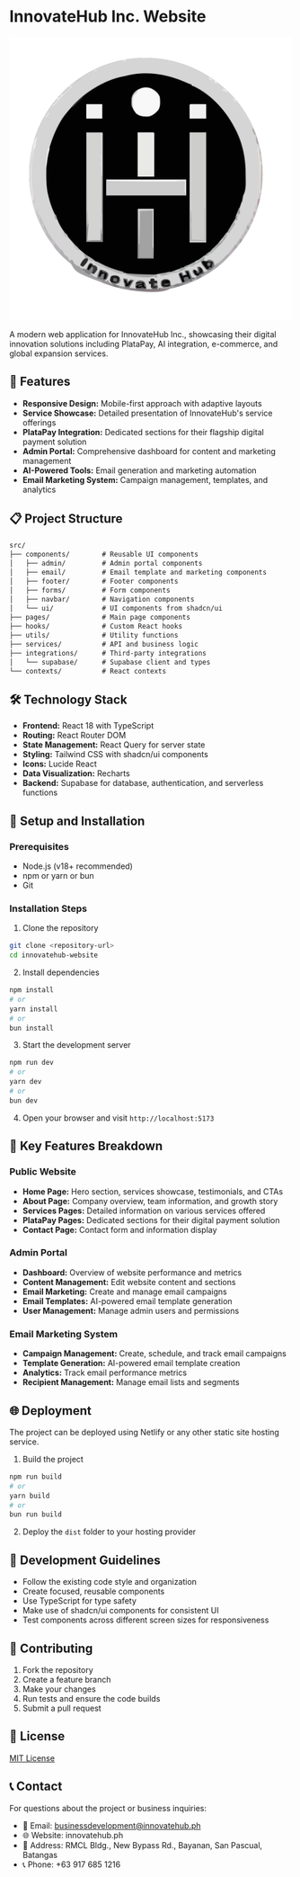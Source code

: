 
# InnovateHub Inc. Website

![InnovateHub Logo](/public/logo.svg)

A modern web application for InnovateHub Inc., showcasing their digital innovation solutions including PlataPay, AI integration, e-commerce, and global expansion services.

## 🚀 Features

- **Responsive Design:** Mobile-first approach with adaptive layouts
- **Service Showcase:** Detailed presentation of InnovateHub's service offerings
- **PlataPay Integration:** Dedicated sections for their flagship digital payment solution
- **Admin Portal:** Comprehensive dashboard for content and marketing management
- **AI-Powered Tools:** Email generation and marketing automation
- **Email Marketing System:** Campaign management, templates, and analytics

## 📋 Project Structure

```
src/
├── components/        # Reusable UI components
│   ├── admin/         # Admin portal components
│   ├── email/         # Email template and marketing components
│   ├── footer/        # Footer components
│   ├── forms/         # Form components
│   ├── navbar/        # Navigation components
│   └── ui/            # UI components from shadcn/ui
├── pages/             # Main page components
├── hooks/             # Custom React hooks
├── utils/             # Utility functions
├── services/          # API and business logic
├── integrations/      # Third-party integrations
│   └── supabase/      # Supabase client and types
└── contexts/          # React contexts
```

## 🛠️ Technology Stack

- **Frontend:** React 18 with TypeScript
- **Routing:** React Router DOM
- **State Management:** React Query for server state
- **Styling:** Tailwind CSS with shadcn/ui components
- **Icons:** Lucide React
- **Data Visualization:** Recharts
- **Backend:** Supabase for database, authentication, and serverless functions

## 🔧 Setup and Installation

### Prerequisites

- Node.js (v18+ recommended)
- npm or yarn or bun
- Git

### Installation Steps

1. Clone the repository
```sh
git clone <repository-url>
cd innovatehub-website
```

2. Install dependencies
```sh
npm install
# or
yarn install
# or
bun install
```

3. Start the development server
```sh
npm run dev
# or
yarn dev
# or
bun dev
```

4. Open your browser and visit `http://localhost:5173`

## 📱 Key Features Breakdown

### Public Website
- **Home Page:** Hero section, services showcase, testimonials, and CTAs
- **About Page:** Company overview, team information, and growth story
- **Services Pages:** Detailed information on various services offered
- **PlataPay Pages:** Dedicated sections for their digital payment solution
- **Contact Page:** Contact form and information display

### Admin Portal
- **Dashboard:** Overview of website performance and metrics
- **Content Management:** Edit website content and sections
- **Email Marketing:** Create and manage email campaigns
- **Email Templates:** AI-powered email template generation
- **User Management:** Manage admin users and permissions

### Email Marketing System
- **Campaign Management:** Create, schedule, and track email campaigns
- **Template Generation:** AI-powered email template creation
- **Analytics:** Track email performance metrics
- **Recipient Management:** Manage email lists and segments

## 🌐 Deployment

The project can be deployed using Netlify or any other static site hosting service.

1. Build the project
```sh
npm run build
# or
yarn build
# or
bun run build
```

2. Deploy the `dist` folder to your hosting provider

## 📝 Development Guidelines

- Follow the existing code style and organization
- Create focused, reusable components
- Use TypeScript for type safety
- Make use of shadcn/ui components for consistent UI
- Test components across different screen sizes for responsiveness

## 👥 Contributing

1. Fork the repository
2. Create a feature branch
3. Make your changes
4. Run tests and ensure the code builds
5. Submit a pull request

## 📄 License

[MIT License](LICENSE)

## 📞 Contact

For questions about the project or business inquiries:
- 📧 Email: businessdevelopment@innovatehub.ph
- 🌐 Website: innovatehub.ph
- 📍 Address: RMCL Bldg., New Bypass Rd., Bayanan, San Pascual, Batangas
- 📞 Phone: +63 917 685 1216
